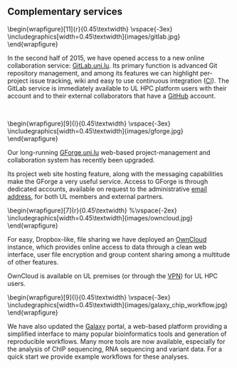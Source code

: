 ## Complementary services

\begin{wrapfigure}[11]{r}{0.45\textwidth}
  \vspace{-3ex}
  \includegraphics[width=0.45\textwidth]{images/gitlab.jpg}
\end{wrapfigure}

In the second half of 2015, we have opened access to a new online collaboration
service: [GitLab.uni.lu](https://gitlab.uni.lu). Its primary function is advanced Git repository management,
and among its features we can highlight per-project issue tracking, wiki and easy to use continuous integration
([CI](https://about.gitlab.com/gitlab-ci/)). The GitLab service is immediately available to UL HPC platform
users with their account and to their external collaborators that have a [GitHub](http://github.com) account.

&nbsp;

\begin{wrapfigure}[9]{l}{0.45\textwidth}
  \vspace{-3ex}
  \includegraphics[width=0.45\textwidth]{images/gforge.jpg}
\end{wrapfigure}

Our long-running [GForge.uni.lu](https://gforge.uni.lu) web-based project-management and collaboration system
has recently been upgraded.
<!-- As GitLab, it also provides Git project hosting, issue and task tracking but allows
also the creation of SVN repositories, discussion forums and mailing lists. Web-based source code browsing
for peer review is possible for both Git and SVN, although the functionality for Git is less advanced than
the one available on GitLab.
-->
Its project web site hosting feature, along with the messaging capabilities
make the GForge a very useful service. Access to GForge is through dedicated accounts, available on request
to the administrative [email address](mailto:admin@gforge.uni.lu), for both UL members and external partners.

\begin{wrapfigure}[7]{r}{0.45\textwidth}
  %\vspace{-2ex}
  \includegraphics[width=0.45\textwidth]{images/owncloud.jpg}
\end{wrapfigure}

For easy, Dropbox-like, file sharing we have deployed an [OwnCloud](https://owncloud.uni.lu) instance,
which provides online access to data through a clean web interface, <!--and cross-platform sync clients.-->
user file encryption and group content sharing among a multitude of other features.
<!-- From its many capabilities we note: the possibility to connect to external storage (including Dropbox, Google
Drive, Amazon S3 and others), encrypt user files, group content sharing, integrated real-time collaborative
document editor, file viewer (for OpenDocument formats, PDF, photos and videos), address book, calendar and
task scheduler.  -->
OwnCloud is available on UL premises (or through the [VPN](https://vulcain.uni.lu)) for UL HPC users.
<!-- We will enable [federated cloud sharing](https://owncloud.org/federation/),
linking it to the future LCSB dedicated instances. -->

\begin{wrapfigure}[9]{l}{0.45\textwidth}
  \vspace{-3ex}
  \includegraphics[width=0.45\textwidth]{images/galaxy_chip_workflow.jpg}
\end{wrapfigure}

We have also updated the [Galaxy](http://galaxy-server.uni.lu) portal, a web-based platform providing a simplified interface to many popular bioinformatics tools and generation of reproducible workflows. Many more tools are now available, especially for the analysis of ChIP sequencing, RNA sequencing and variant data. For a quick start we provide example workflows for these analyses.
